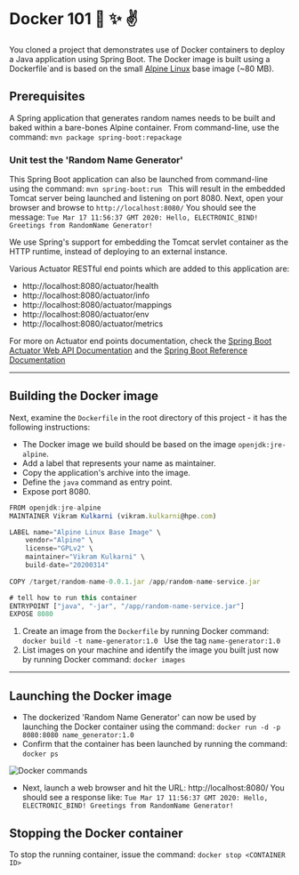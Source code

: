 # Docker 101 :tada: :sparkles: :v: 

You cloned a project that demonstrates use of Docker containers to deploy a Java application using Spring Boot.
The Docker image is built using a Dockerfile`and is based on the small [Alpine Linux](https://alpinelinux.org/ "Alpine Linux") base image (~80 MB).

## Prerequisites

A Spring application that generates random names needs to be built and baked within a bare-bones Alpine container. 
From command-line, use the command: ```mvn package spring-boot:repackage ```
	
### Unit test the 'Random Name Generator'
This Spring Boot application can also be launched from command-line using the command: ```mvn spring-boot:run ```
This will result in the embedded Tomcat server being launched and listening on port 8080. 
Next, open your browser and browse to `http://localhost:8080/`
You should see the message: `Tue Mar 17 11:56:37 GMT 2020: Hello, ELECTRONIC_BIND! Greetings from RandomName Generator!`

We use Spring's support for embedding the Tomcat servlet container as the HTTP runtime, instead of deploying to an external instance.

Various Actuator RESTful end points which are added to this application are: 
 * http://localhost:8080/actuator/health
 * http://localhost:8080/actuator/info 
 * http://localhost:8080/actuator/mappings 
 * http://localhost:8080/actuator/env
 * http://localhost:8080/actuator/metrics 

For more on Actuator end points documentation, check the [Spring Boot Actuator Web API Documentation](https://docs.spring.io/spring-boot/docs/2.2.2.RELEASE/actuator-api/html/) 
and the [Spring Boot Reference Documentation](https://docs.spring.io/spring-boot/docs/2.2.5.RELEASE/reference/html/)

---
 
## Building the Docker image

Next, examine the `Dockerfile` in the root directory of this project - it has the following instructions:
 * The Docker image we build should be based on the image `openjdk:jre-alpine`.
 * Add a label that represents your name as maintainer.
 * Copy the application's archive into the image.
 * Define the `java` command as entry point.
 * Expose port 8080.   

``` javascript
FROM openjdk:jre-alpine
MAINTAINER Vikram Kulkarni (vikram.kulkarni@hpe.com)

LABEL name="Alpine Linux Base Image" \
    vendor="Alpine" \
    license="GPLv2" \
	maintainer="Vikram Kulkarni" \
    build-date="20200314"
	
COPY /target/random-name-0.0.1.jar /app/random-name-service.jar

# tell how to run this container
ENTRYPOINT ["java", "-jar", "/app/random-name-service.jar"]
EXPOSE 8080
```
	
1. Create an image from the `Dockerfile` by running Docker command: ```docker build -t name-generator:1.0 ``` Use the tag `name-generator:1.0 `
2. List images on your machine and identify the image you built just now by running Docker command: ```docker images ```

---

## Launching the Docker image

 * The dockerized 'Random Name Generator' can now be used by launching the Docker container using the command: ```docker run -d -p 8080:8080 name_generator:1.0 ```
 * Confirm that the container has been launched by running the command: ```docker ps ```

![Docker commands](https://github.hpe.com/vikram-kulkarni/RandomName/blob/master/docker-random-name.jpg "")

 * Next, launch a web browser and hit the URL: http://localhost:8080/
You should see a response like: `Tue Mar 17 11:56:37 GMT 2020: Hello, ELECTRONIC_BIND! Greetings from RandomName Generator!`


## Stopping the Docker container
To stop the running container, issue the command: ``` docker stop <CONTAINER ID> ```

